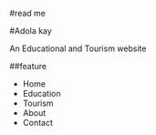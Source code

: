 #read me

#Adola kay

An Educational and Tourism website

##feature
- Home
- Education
- Tourism
- About
- Contact